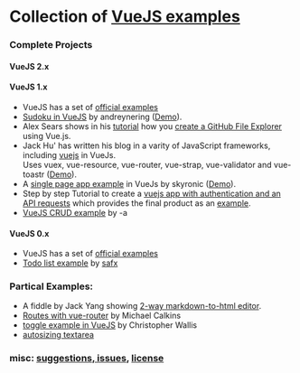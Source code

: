 # Collection of [VueJS examples](https://github.com/vuejs-examples/start "")

### Complete Projects

#### VueJS 2.x

#### VueJS 1.x

* VueJS has a set of [official examples](http://vuejs.org/examples/ "official examples for VueJS")
* [Sudoku in VueJS](https://github.com/andreynering/vuejs-sudoku "Sudoku in VueJS") by andreynering ([Demo](https://github.com/andreynering/vuejs-sudoku)).
* Alex Sears shows in his [tutorial](https://scotch.io/tutorials/create-a-github-file-explorer-using-vue-js) how you [create a GitHub File Explorer](https://github.com/scotch-io/vuejs-github-explorer) using Vue.js.
* Jack Hu' has written his blog in a varity of JavaScript frameworks, including [vuejs](https://github.com/jackhutu/jackblog-vue "Blog app in VueJS 1.x") in VueJs.<br>Uses vuex, vue-resource, vue-router, vue-strap, vue-validator and vue-toastr  ([Demo](http://vue.jackhu.top/)).
* A [single page app example](https://github.com/skyronic/vue-spa "Single page app in VueJS") in VueJs by skyronic ([Demo](http://crudkit.com/vue-spa/#!/)).
* Step by step Tutorial to create a [vuejs app with authentication and an API requests](https://auth0.com/blog/2015/11/13/build-an-app-with-vuejs/) which provides the final product as an [example](https://github.com/auth0-blog/vue-jwt-authentication).
* [VueJS CRUD example](https://codepen.io/-a/details/amOYGp) by -a

#### VueJS 0.x

* VueJS has a set of [official examples](http://012.vuejs.org/examples/ "official examples for VueJS v0.12")
* [Todo list example](https://codepen.io/safx/pen/AhCtk "Todo list example in VueJs") by [safx](https://codepen.io/safx)

### Partical Examples:

* A fiddle by Jack Yang showing [2-way markdown-to-html editor](https://jsfiddle.net/ygjack/2kx696aa/).
* [Routes with vue-router](http://codepen.io/michaeljcalkins/pen/BNqREZ?editors=1010) by Michael Calkins
* [toggle example in VueJS](http://codepen.io/notoriousb1t/pen/BNPLRo/) by Christopher Wallis
* [autosizing textarea](https://jsfiddle.net/Lb3yqdso/)

### misc: [suggestions, issues](https://github.com/vuejs-examples/start/issues), [license](https://github.com/FriendsOfSilverStripe/seo-suite/blob/master/license.md)
